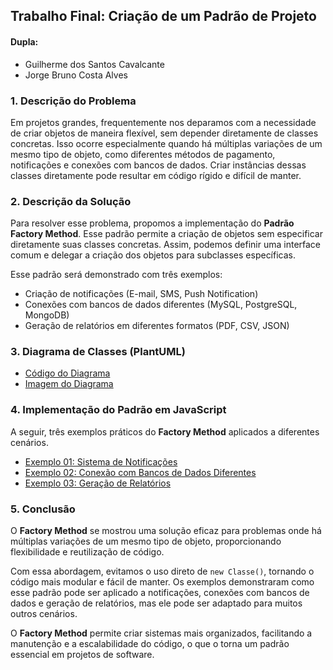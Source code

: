## Trabalho Final: Criação de um Padrão de Projeto

#### Dupla:

-   Guilherme dos Santos Cavalcante
-   Jorge Bruno Costa Alves

### 1. Descrição do Problema

Em projetos grandes, frequentemente nos deparamos com a necessidade de criar objetos de maneira flexível, sem depender diretamente de classes concretas. Isso ocorre especialmente quando há múltiplas variações de um mesmo tipo de objeto, como diferentes métodos de pagamento, notificações e conexões com bancos de dados.
Criar instâncias dessas classes diretamente pode resultar em código rígido e difícil de manter.

### 2. Descrição da Solução

Para resolver esse problema, propomos a implementação do **Padrão Factory Method**. Esse padrão permite a criação de objetos sem especificar diretamente suas classes concretas. Assim, podemos definir uma interface comum e delegar a criação dos objetos para subclasses específicas.

Esse padrão será demonstrado com três exemplos:

-   Criação de notificações (E-mail, SMS, Push Notification)
-   Conexões com bancos de dados diferentes (MySQL, PostgreSQL, MongoDB)
-   Geração de relatórios em diferentes formatos (PDF, CSV, JSON)

### 3. Diagrama de Classes (PlantUML)

-   [Código do Diagrama](assets/diagrama.wsd)
-   [Imagem do Diagrama](assets/diagrama.png)

### 4. Implementação do Padrão em JavaScript

A seguir, três exemplos práticos do **Factory Method** aplicados a diferentes cenários.

-   [Exemplo 01: Sistema de Notificações](src/Exemplo01.js)
-   [Exemplo 02: Conexão com Bancos de Dados Diferentes](src/Exemplo02.js)
-   [Exemplo 03: Geração de Relatórios](src/Exemplo03.js)

### 5. Conclusão

O **Factory Method** se mostrou uma solução eficaz para problemas onde há múltiplas variações de um mesmo tipo de objeto, proporcionando flexibilidade e reutilização de código.

Com essa abordagem, evitamos o uso direto de `new Classe()`, tornando o código mais modular e fácil de manter. Os exemplos demonstraram como esse padrão pode ser aplicado a notificações, conexões com bancos de dados e geração de relatórios, mas ele pode ser adaptado para muitos outros cenários.

O **Factory Method** permite criar sistemas mais organizados, facilitando a manutenção e a escalabilidade do código, o que o torna um padrão essencial em projetos de software.
